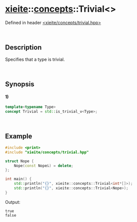 # [xieite](../../xieite.md)\:\:[concepts](../../concepts.md)\:\:Trivial\<\>
Defined in header [<xieite/concepts/trivial.hpp>](../../../include/xieite/concepts/trivial.hpp)

&nbsp;

## Description
Specifies that a type is trivial.

&nbsp;

## Synopsis
#### 1)
```cpp
template<typename Type>
concept Trivial = std::is_trivial_v<Type>;
```

&nbsp;

## Example
```cpp
#include <print>
#include "xieite/concepts/trivial.hpp"

struct Nope {
    Nope(const Nope&) = delete;
};

int main() {
    std::println("{}", xieite::concepts::Trivial<int*[]>);
    std::println("{}", xieite::concepts::Trivial<Nope>);
}
```
Output:
```
true
false
```
